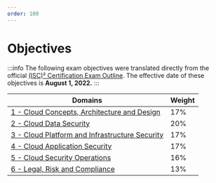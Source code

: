 ```yaml
---
order: 100
---
```


# Objectives

:::info
The following exam objectives were translated directly from the official [\(ISC\)² Certification Exam Outline](https://www.isc2.org/-/media/ISC2/Certifications/Exam-Outlines/CCSP-Exam-Outline-2022.ashx). The effective date of these objectives is **August 1, 2022.**
:::

| Domains | Weight |
| - | - |
| [1 - Cloud Concepts, Architecture and Design](/exam/domain-1.md) | 17% |
| [2 - Cloud Data Security](/exam/domain-2.md) | 20% |
| [3 - Cloud Platform and Infrastructure Security](/exam/domain-3.md) | 17% |
| [4 - Cloud Application Security](/exam/domain-4.md) | 17% |
| [5 - Cloud Security Operations](/exam/domain-5.md) | 16% |
| [6 - Legal, Risk and Compliance](/exam/domain-6.md) | 13% |
